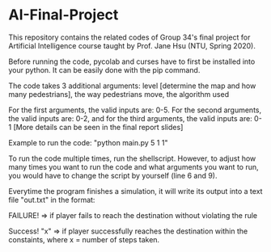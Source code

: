 # AI-Final-Project

This repository contains the related codes of Group 34's final project for Artificial Intelligence course taught by Prof. Jane Hsu (NTU, Spring 2020).

Before running the code, pycolab and curses have to first be installed into your python. It can be easily done with the pip command.

The code takes 3 additional arguments: level [determine the map and how many pedestrians], the way pedestrians move, the algorithm used

For the first arguments, the valid inputs are: 0-5.
For the second arguments, the valid inputs are: 0-2, and for the third arguments, the valid inputs are: 0-1 
[More details can be seen in the final report slides]

Example to run the code: "python main.py 5 1 1" 

To run the code multiple times, run the shellscript. However, to adjust how many times you want to run the code and what arguments you want to run, you would have to change the script by yourself (line 6 and 9).

Everytime the program finishes a simulation, it will write its output into a text file "out.txt" in the format:

FAILURE! => if player fails to reach the destination without violating the rule

Success! "x" => if player successfully reaches the destination within the constaints, where x = number of steps taken. 
